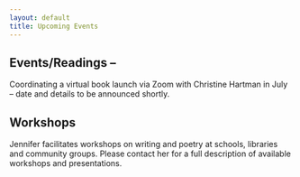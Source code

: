 ```yaml
---
layout: default
title: Upcoming Events
---
```


## Events/Readings –
Coordinating a virtual book launch via Zoom with Christine Hartman in July –
date and details to be announced shortly.

## Workshops
Jennifer facilitates workshops on writing and poetry at schools, libraries and
community groups. Please contact her for a full description of available
workshops and presentations.
